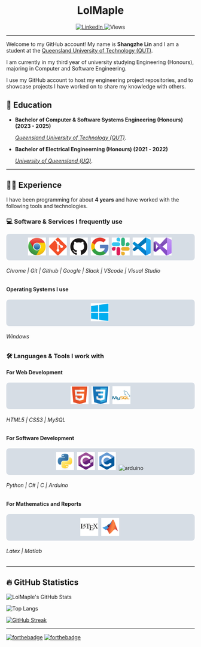 <h1 align="center">LolMaple</h1>
<div align="center">
    <a href="https://linkedin.com/in/shang-zhe-lin/">
        <img src="https://img.shields.io/badge/LinkedIn-blue.svg?style=for-the-badge&logo=linkedin&logoColor=white" alt="LinkedIn"/>
    </a>
    <img src="https://komarev.com/ghpvc/?username=LolMaple&style=for-the-badge&color=blue" alt="Views"/>
</div>

---

Welcome to my GitHub account! My name is **Shangzhe Lin** and I am a student at the [Queensland University of Technology (QUT)](https://qut.edu.au/).

I am currently in my third year of university studying Engineering (Honours), majoring in Computer and Software Engineering.

I use my GitHub account to host my engineering project repositories, and to showcase projects I have worked on to share my knowledge with others.

<!-- [GitBook](https://maplebook.gitbook.io/notes/). -->

## :book: Education

- **Bachelor of Computer & Software Systems Engineering (Honours) (2023 - 2025)**

   *[Queensland University of Technology (QUT)](https://qut.edu.au/)*.

- **Bachelor of Electrical Engineerning (Honours) (2021 - 2022)**

   *[University of Queensland (UQ)](https://www.uq.edu.au)*.

---

## :man_technologist: Experience

I have been programming for about **4 years** and have worked with the following tools and technologies.

### :computer: Software & Services I frequently use

<div align="center" style="background-color: #D6DDE5; padding: 10px; border-radius: 8px;">
    <img src="https://raw.githubusercontent.com/devicons/devicon/master/icons/chrome/chrome-original.svg" alt="Chrome" height="48rem"/>&nbsp;
    <img src="https://raw.githubusercontent.com/devicons/devicon/master/icons/git/git-original.svg" alt="Git" height="48rem"/>&nbsp;
    <img src="https://raw.githubusercontent.com/devicons/devicon/master/icons/github/github-original.svg" alt="GitHub" height="48rem"/>&nbsp;
    <img src="https://raw.githubusercontent.com/devicons/devicon/master/icons/google/google-original.svg" alt="Google" height="48rem"/>&nbsp;
    <img src="https://raw.githubusercontent.com/devicons/devicon/master/icons/slack/slack-original.svg" alt="Slack" height="48rem"/>&nbsp;
    <img src="https://raw.githubusercontent.com/devicons/devicon/master/icons/vscode/vscode-original.svg" alt="VSCode" height="48rem"/>&nbsp;
    <img src="https://raw.githubusercontent.com/devicons/devicon/master/icons/visualstudio/visualstudio-original.svg" alt="Visual Studio" height="48rem"/>&nbsp;
</div>

###### Chrome | Git | Github | Google | Slack | VScode | Visual Studio

#### Operating Systems I use

<div align="center" style="background-color: #D6DDE5; padding: 10px; border-radius: 8px;">
  <img src="https://raw.githubusercontent.com/devicons/devicon/master/icons/windows8/windows8-original.svg" alt="Windows 11" height="48rem"/>&nbsp;
</div>

###### Windows

### :hammer_and_wrench: Languages & Tools I work with

#### For Web Development

<div align="center" style="background-color: #D6DDE5; padding: 10px; border-radius: 8px;">
    <img src="https://raw.githubusercontent.com/devicons/devicon/master/icons/html5/html5-original.svg" alt="HTML5" height="48rem" />&nbsp;
    <img src="https://raw.githubusercontent.com/devicons/devicon/master/icons/css3/css3-original.svg" alt="CSS3" height="48rem" />&nbsp;
    <img src="https://raw.githubusercontent.com/devicons/devicon/master/icons/mysql/mysql-original-wordmark.svg" alt="MySQL" height="48rem" />
</div>

###### HTML5 | CSS3 | MySQL

#### For Software Development

<div align="center" style="background-color: #D6DDE5; padding: 10px; border-radius: 8px;">
    <img src="https://raw.githubusercontent.com/devicons/devicon/master/icons/python/python-original.svg" alt="Python" height="48rem" />&nbsp;
    <img src="https://raw.githubusercontent.com/devicons/devicon/master/icons/csharp/csharp-original.svg" alt="C#" height="48rem" />&nbsp;
    <img src="https://raw.githubusercontent.com/devicons/devicon/master/icons/c/c-original.svg" alt="C" height="48rem" />&nbsp;
    <img src="https://cdn.worldvectorlogo.com/logos/arduino-1.svg" alt="arduino" height="48rem"/>&nbsp;
</div>

###### Python | C# | C | Arduino

#### For Mathematics and Reports

<div align="center" style="background-color: #D6DDE5; padding: 10px; border-radius: 8px;">
    <img src="https://raw.githubusercontent.com/devicons/devicon/master/icons/latex/latex-original.svg" alt="LaTeX" height="48rem" />&nbsp;
    <img src="https://raw.githubusercontent.com/devicons/devicon/master/icons/matlab/matlab-original.svg" alt="MATLAB" height="48rem" />&nbsp;
</div>

###### Latex | Matlab

---

## :fire: GitHub Statistics

![LolMaple's GitHub Stats](https://github-readme-stats.vercel.app/api?username=LolMaple&show_icons=true&count_private=true&theme=tokyonight)

![Top Langs](https://github-readme-stats.vercel.app/api/top-langs/?username=LolMaple&show_icons=true&langs_count=6&layout=compact&theme=tokyonight)

[![GitHub Streak](http://github-readme-streak-stats.herokuapp.com?user=LolMaple&theme=tokyonight)](https://git.io/streak-stats)

---

[![forthebadge](https://forthebadge.com/images/badges/made-with-markdown.svg)](https://forthebadge.com)&nbsp;[![forthebadge](https://forthebadge.com/images/badges/powered-by-overtime.svg)](https://forthebadge.com)

</div>
